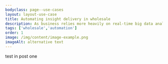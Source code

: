 ```yaml
---
bodyclass: page--use-cases
layout: layout-use-case
title: Automating insight delivery in wholesale
description: As business relies more heavily on real-time big data analytics in the digital age, the ability to manage models is essential.
tags: ['wholesale','automation']
order: 1
image: /img/content/image-example.png
imageAlt: alternative text
---
```


<p>test in post one</p>
